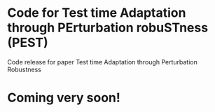 # Code for Test time Adaptation through PErturbation robuSTness (PEST) 
Code release for paper Test time Adaptation through Perturbation Robustness

# Coming very soon!
